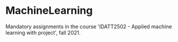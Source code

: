 # MachineLearning

Mandatory assignments in the course 'IDATT2502 - Applied machine learning with project', fall 2021.
